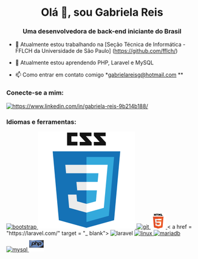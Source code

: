 <h1 align = "center"> Olá 👋, sou Gabriela Reis </h1>
<h3 align = "center"> Uma desenvolvedora de back-end iniciante do Brasil </h3>

- 🔭 Atualmente estou trabalhando na [Seção Técnica de Informática - FFLCH da Universidade de São Paulo] (https://github.com/fflch/)

- 🌱 Atualmente estou aprendendo PHP, Laravel e MySQL 

- 📫 Como entrar em contato comigo *gabrielareisg@hotmail.com **

<h3 align = "left"> Conecte-se a mim: </h3>
<p align = "left">
<a href = "https://linkedin.com/in/https://www.linkedin.com / in / gabriela-reis-9b214b188 / "target =" blank "> <img align =" center "src =" https://raw.githubusercontent.com/rahuldkjain/github-profile-readme-generator/master/src/ imagens / ícones / Social / link-no-alt.svg "alt =" https://www.linkedin.com/in/gabriela-reis-9b214b188/ "height =" 30 "width =" 40 "/> </a>
</p>

<h3 align = "left"> Idiomas e ferramentas: </h3>
<p align = "left"> <a href="https://getbootstrap.com" target="_blank"> <img src = "https://raw.githubusercontent.com/devicons/devicon/master/icons/ bootstrap / bootstrap-plain-wordmark.svg "alt =" bootstrap "width =" 40 "height =" 40 "/> </a> <a href =" https://www.w3schools.com/css/ "target = "_ blank"> <img src = "https://raw.githubusercontent.com/devicons/devicon/master/icons/css3/css3-original-wordmark.svg" alt = "css3" largura = "40" altura = "40" /> </a> <a href="https://git-scm.com/" target="_blank"> <img src = "https://www.vectorlogo.zone/logos/git- scm / git-scm-icon.svg "alt = "git" width = "40" height = "40" /> </a> <a href="https://www.w3.org/html/" target="_blank"> <img src = " https://raw.githubusercontent.com/devicons/devicon/master/icons/html5/html5-original-wordmark.svg "alt =" html5 "width =" 40 "height =" 40 "/> </a> < a href = "https://laravel.com/" target = "_ blank"> <img src = "https://raw.githubusercontent.com/devicons/devicon/master/icons/laravel/laravel-plain-wordmark. svg "alt =" laravel "width =" 40 "height =" 40 "/> </a> <a href="https://www.linux.org/" target="_blank"> <img src =" https: // raw.githubusercontent.com/devicons/devicon/master/icons/linux/linux-original.svg "alt =" linux "width =" 40 "height =" 40 "/> </a> <a href =" https: // mariadb.org/ "target =" _ blank "> <img src =" https://www.vectorlogo.zone/logos/mariadb/mariadb-icon.svg "alt =" mariadb "width =" 40 "height =" 40 "/> </a> <a href="https://www.mysql.com/" target="_blank"> <img src =" https://raw.githubusercontent.com/devicons/devicon/master/ icons / mysql / mysql-original-wordmark.svg "alt =" mysql "width =" 40 "height =" 40 "/> </a> <a href =" https://www.php.net "target = "_blank"><img src = "https://raw.githubusercontent.com/devicons/devicon/master/icons/php/php-original.svg" alt = "php" width = "40" height = "40" /> </ a> </p>
